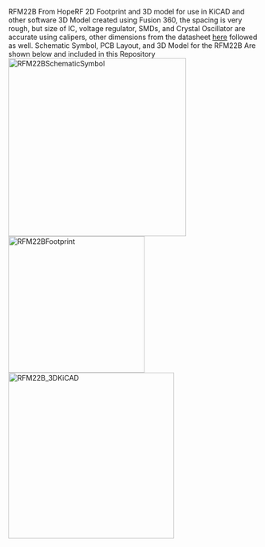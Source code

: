 RFM22B From HopeRF 2D Footprint and 3D model for use in KiCAD and other software 3D Model created using Fusion 360,
the spacing is very rough, but size of IC, voltage regulator, SMDs,
and Crystal Oscillator are accurate using calipers, other dimensions from the datasheet [here](https://www.sparkfun.com/datasheets/Wireless/General/RFM22.PDF) followed as well.
Schematic Symbol, PCB Layout, and 3D Model for the RFM22B Are shown below and included in this Repository 
<img width="356" alt="RFM22BSchematicSymbol" src="https://github.com/lolz31415/RFM22BPCB/assets/10748656/1b248e74-f3e4-418a-94ce-89125fb99efa">
<img width="273" alt="RFM22BFootprint" src="https://github.com/lolz31415/RFM22BPCB/assets/10748656/096cf523-e37d-4ba7-9796-1c5b487314d8">
<img width="332" alt="RFM22B_3DKiCAD" src="https://github.com/lolz31415/RFM22BPCB/assets/10748656/e392ceda-ca6b-44fb-9629-ab72fe9b105c">
